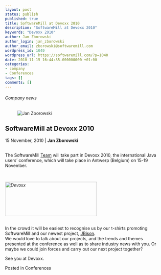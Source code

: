 ```yaml
---
layout: post
status: publish
published: true
title: SoftwareMill at Devoxx 2010
description: "SoftwareMill at Devoxx 2010"
keywords: "Devoxx 2010"
author: Jan Zborowski
author_login: jan_zborowski
author_email: zborowski@softwaremill.com
wordpress_id: 1040
wordpress_url: https://softwaremill.com/?p=1040
date: 2010-11-15 16:44:35.000000000 +01:00
categories:
- company
- Conferences
tags: []
comments: []
---
```


<h6>Company news</h6>
<div class="post-header clearfix">
<figure><div class="image"><img src="https://softwaremill.com/wp-content/uploads/2013/04/zborowski.jpg" alt="Jan Zborowski"></div></figure><div class="title">
<h2 class="font-dark-blue font-normal">SoftwareMill at Devoxx 2010</h2>15 November, 2010 | <b>Jan Zborowski</b><br><br>
</div>
</div>
<div class="post-rows"><div class="text">
<p id="Postyarchiwalne-SoftwareMillatDevoxx2010">The SoftwareMill <a href="http://softwaremill.pl/zespol.html" rel="nofollow">Team</a> will take part in Devoxx 2010, the international Java users’ conference, which will take place in Antwerp (Belgium) on 15-19 November.</p>
<p> </p>
<p><em id="__mceDel"><a href="https://softwaremill.com/wp-content/uploads/2013/08/LogoDevoxx150dpi.jpg"><img class="alignnone size-medium wp-image-1041" alt="Devoxx" src="https://softwaremill.com/wp-content/uploads/2013/08/LogoDevoxx150dpi-300x112.jpg" width="300" height="112"></a></em></p>
<p><em id="__mceDel"><br></em>In the crowd it will be easiest to recognise us by our t-shirts promoting SoftwareMill and our newest project, <a href="http://jbison.com/" rel="nofollow">JBison</a>.<br>We would love to talk about our projects, and the trends and themes presented at the conference as well as to share industry news with you. Or maybe we could join forces and carry out our next project together?</p>
<p>See you at Devoxx.</p>
</div></div>
<div class="post-footer">Posted in Conferences</div>
